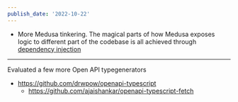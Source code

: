 ```yaml
---
publish_date: '2022-10-22'
---
```

- More Medusa tinkering. The magical parts of how Medusa exposes logic to different part of the codebase is all achieved through [dependency injection](https://docs.medusajs.com/advanced/backend/dependency-container/)


--- 
Evaluated a few more Open API typegenerators

- https://github.com/drwpow/openapi-typescript
	- https://github.com/ajaishankar/openapi-typescript-fetch


